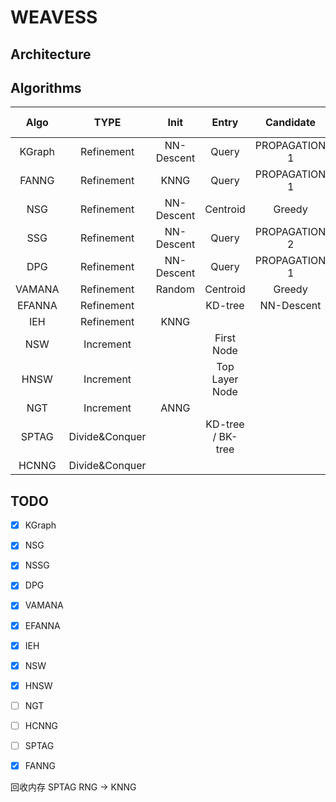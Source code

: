 # WEAVESS

## Architecture

## Algorithms

|  Algo  |       TYPE       |      Init     |       Entry       |   Candidate   |     Prune    |     Conn     |    Search Entry    |    Search Route    |
|:------:|:----------------:| :------------:| :---------------: | :-----------: | :-----------:| :-----------:| :-----------------:|:------------------:|
| KGraph |    Refinement    |   NN-Descent  |       Query       | PROPAGATION 1 |    Naive     |              |      Random        |       Greedy       |
| FANNG  |    Refinement    |     KNNG      |       Query       | PROPAGATION 1 |     RNG      |              |      Random        |      Backtrack     |
| NSG    |    Refinement    |   NN-Descent  |      Centroid     |     Greedy    |     RNG      | Reverse+DFS  |     Centroid       |       Greedy       |
| SSG    |    Refinement    |   NN-Descent  |       Query       | PROPAGATION 2 |     SSG      | Reverse+DFS  |    Sub Centroid    |       Greedy       |
| DPG    |    Refinement    |   NN-Descent  |       Query       | PROPAGATION 1 |     DPG      |    Reverse   |      Random        |       Greedy       |
| VAMANA |    Refinement    |     Random    |      Centroid     |     Greedy    |    VAMANA    |    Reverse   |     Centroid       |       Greedy       |
| EFANNA |    Refinement    |               |      KD-tree      |   NN-Descent  |              |              |      KD-tree       |       Greedy       |
| IEH    |    Refinement    |     KNNG      |                   |               |              |              |        LSH         |       Greedy       |
| NSW    |    Increment     |               |     First Node    |               |              |              |                    |                    |
| HNSW   |    Increment     |               |   Top Layer Node  |               |   HEURISTIC  |              |                    |                    |
| NGT    |    Increment     |     ANNG      |                   |               |     ONNG     |              |      DVPTree       |       Greedy       |
| SPTAG  |  Divide&Conquer  |               | KD-tree / BK-tree |               |     RNG      |              |                    |                    |
| HCNNG  |  Divide&Conquer  |               |                   |               |              |              |                    |                    |


## TODO

- [x] KGraph

- [x] NSG

- [x] NSSG

- [x] DPG

- [x] VAMANA

- [x] EFANNA

- [x] IEH

- [x] NSW

- [x] HNSW

- [ ] NGT

- [ ] HCNNG

- [ ] SPTAG

- [x] FANNG

回收内存
SPTAG RNG -> KNNG

